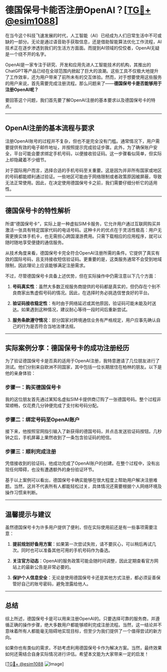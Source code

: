 # 德国保号卡能否注册OpenAI？[[TG💪+ @esim1088](https://t.me/s/esim1088)]

在当今这个科技飞速发展的时代，人工智能（AI）已经成为人们日常生活中不可或缺的一部分。无论是通过语音助手获取信息，还是借助智能算法优化工作流程，AI技术正在逐步渗透到我们的生活方方面面。而提到AI领域的佼佼者，OpenAI无疑是一个绕不开的名字。

OpenAI是一家专注于研究、开发和应用先进人工智能技术的机构，其推出的ChatGPT等产品已经在全球范围内掀起了巨大的浪潮。这些工具不仅极大地提升了工作效率，还为用户带来了前所未有的交互体验。然而，对于想要使用这些服务的用户来说，首先需要完成注册流程。那么问题来了——**德国保号卡是否能够用于注册OpenAI呢？**

要回答这个问题，我们首先要了解OpenAI注册的基本要求以及德国保号卡的特点。

---

## OpenAI注册的基本流程与要求

注册OpenAI账号的过程并不复杂，但也不是完全没有门槛。通常情况下，用户需要提供有效的电子邮件地址，并按照提示完成验证步骤。此外，为了确保账户安全，平台可能会要求绑定手机号码，以便接收验证码。这一步骤看似简单，但实际上却隐藏着不少细节。

对于国际用户而言，选择合适的手机号码至关重要。这是因为并非所有国家或地区的号码都能顺利通过验证。一些地区可能由于网络限制或者政策原因被屏蔽，导致无法正常使用。因此，在决定使用德国保号卡之前，我们需要仔细分析它的适用性。

---

## 德国保号卡的特性解析

所谓“德国保号卡”，实际上是一种虚拟SIM卡服务，它允许用户通过互联网购买并激活一张具有特定国家代码的电话号码。这种卡片的优点在于灵活性极高：用户无需更换实体手机卡，也无需担心跨国漫游费用。只需下载相应的应用程序，就可以随时随地享受便捷的通信服务。

从技术角度来看，德国保号卡完全符合OpenAI注册所需的条件。它提供了真实有效的国际号码，且支持接收短信验证码。更重要的是，这类服务通常不会受到地域限制，因此理论上应该能够满足注册需求。

不过，尽管德国保号卡具备上述优势，但在实际操作中仍需注意以下几个方面：

1. **号码真实性**：虽然大多数正规服务商提供的号码都是真实的，但仍存在个别不良商家出售虚假号码的情况。因此，在选择时务必挑选信誉良好的平台。
   
2. **验证码接收稳定性**：有时由于网络延迟或其他原因，验证码可能未能及时送达。如果遇到这种情况，建议耐心等待一段时间后重新尝试。
   
3. **服务条款遵守情况**：部分国家对跨境通信业务有严格规定，用户应事先确认自己的行为是否符合当地法律法规。

---

## 实际案例分享：德国保号卡的成功注册经历

为了验证德国保号卡是否真的适用于OpenAI注册，我特意邀请了几位朋友进行了测试。他们分别来自欧洲不同国家，其中包括一位长期居住在柏林的朋友。以下是他的亲身体验：

### 步骤一：购买德国保号卡
我的这位朋友首先通过某知名虚拟SIM卡提供商订购了一张德国号码。整个过程非常顺畅，仅花费几分钟便完成了支付和号码分配。

### 步骤二：绑定号码至OpenAI账户
接下来，他按照官网指引输入了新获得的德国号码，并点击发送验证码按钮。几秒钟之后，手机屏幕上果然收到了一条包含验证码的短信。

### 步骤三：顺利完成注册
凭借接收到的验证码，他成功完成了OpenAI账户的创建。在整个过程中，没有出现任何障碍，也没有遭遇额外的身份验证环节。

基于以上案例可以看出，德国保号卡确实能够在很大程度上帮助用户解决注册难题。当然，这并不代表所有人都能轻松过关，具体情况还需要根据个人网络环境及操作习惯来判断。

---

## 温馨提示与建议

虽然德国保号卡为许多用户提供了便利，但在实际使用前还是有一些事项需要注意：

1. **提前规划好备用方案**：如果第一次尝试失败，请不要灰心，可以稍后再试几次。同时也可以准备其他可用的手机号码作为备选。
   
2. **关注官方动态**：OpenAI的服务政策可能会随时间调整，因此定期查看官方网站上的最新公告是非常必要的。
   
3. **保护个人信息安全**：无论是使用德国保号卡还是其他方式注册，都必须妥善保管好自己的账号密码，避免泄露给他人。

---

## 总结

综上所述，德国保号卡是可以用来注册OpenAI的。只要选择可靠的服务商，并遵循正确的操作步骤，绝大多数用户都能够顺利完成注册流程。当然，这一结论并不意味着所有人都能毫无阻碍地实现目标，但至少为我们提供了一个值得尝试的新方向。

如果你也有类似的需求，不妨考虑利用德国保号卡作为解决方案。当然，最终效果如何还需结合自身实际情况进行评估。希望本文能为大家带来一定的启发！

[[TG💪+ @esim1088](https://t.me/s/esim1088) ![Image](https://i.postimg.cc/4NQfJmqS/Snipaste-2025-05-13-00-14-12.png)]